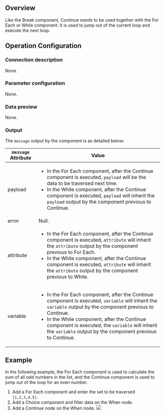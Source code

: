 ## Overview

Like the Break component, Continue needs to be used together with the For Each or While component. It is used to jump out of the current loop and execute the next loop.

## Operation Configuration

### Connection description

None.

### Parameter configuration

None.

### Data preview

None.

### Output

The `message` output by the component is as detailed below:

| `message` Attribute | Value                                                           |
| ----------- | ------------------------------------------------------------ |
| payload     | <ul><li>In the For Each component, after the Continue component is executed, `payload` will be the data to be traversed next time.</li><li>In the While component, after the Continue component is executed, `payload` will inherit the `payload` output by the component previous to Continue.</li></ul> |
| error       | Null.                                                           |
| attribute   | <ul><li>In the For Each component, after the Continue component is executed, `attribute` will inherit the `attribute` output by the component previous to For Each.</li><li>In the While component, after the Continue component is executed, `attribute` will inherit the `attribute` output by the component previous to While.</li></ul> |
| variable    | <ul><li>In the For Each component, after the Continue component is executed, `variable` will inherit the `variable` output by the component previous to Continue.</li><li>In the While component, after the Continue component is executed, the `variable` will inherit the `variable` output by the component previous to Continue.</li></ul> |

## Example

In the following example, the For Each component is used to calculate the sum of all odd numbers in the list, and the Continue component is used to jump out of the loop for an even number.
1. Add a For Each component and enter the set to be traversed `[1,2,3,4,5]`.
2. Add a Choice component and filter data on the When node.
3. Add a Continue node on the When node.
![](https://staticintl.cloudcachetci.com/yehe/backend-news/fsmI766_1.png)

